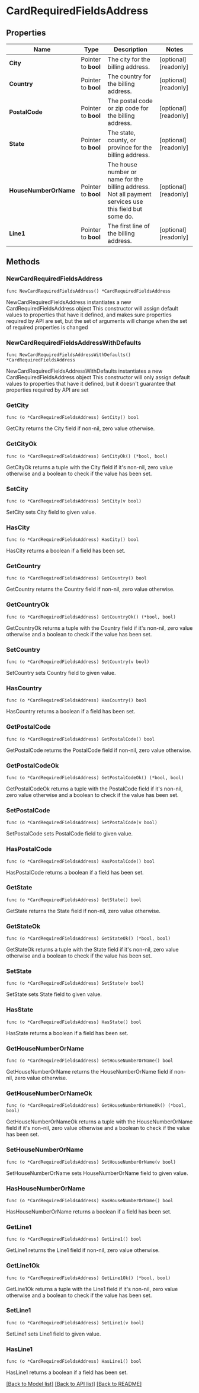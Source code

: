 # CardRequiredFieldsAddress

## Properties

Name | Type | Description | Notes
------------ | ------------- | ------------- | -------------
**City** | Pointer to **bool** | The city for the billing address. | [optional] [readonly] 
**Country** | Pointer to **bool** | The country for the billing address. | [optional] [readonly] 
**PostalCode** | Pointer to **bool** | The postal code or zip code for the billing address. | [optional] [readonly] 
**State** | Pointer to **bool** | The state, county, or province for the billing address. | [optional] [readonly] 
**HouseNumberOrName** | Pointer to **bool** | The house number or name for the billing address. Not all payment services use this field but some do. | [optional] [readonly] 
**Line1** | Pointer to **bool** | The first line of the billing address. | [optional] [readonly] 

## Methods

### NewCardRequiredFieldsAddress

`func NewCardRequiredFieldsAddress() *CardRequiredFieldsAddress`

NewCardRequiredFieldsAddress instantiates a new CardRequiredFieldsAddress object
This constructor will assign default values to properties that have it defined,
and makes sure properties required by API are set, but the set of arguments
will change when the set of required properties is changed

### NewCardRequiredFieldsAddressWithDefaults

`func NewCardRequiredFieldsAddressWithDefaults() *CardRequiredFieldsAddress`

NewCardRequiredFieldsAddressWithDefaults instantiates a new CardRequiredFieldsAddress object
This constructor will only assign default values to properties that have it defined,
but it doesn't guarantee that properties required by API are set

### GetCity

`func (o *CardRequiredFieldsAddress) GetCity() bool`

GetCity returns the City field if non-nil, zero value otherwise.

### GetCityOk

`func (o *CardRequiredFieldsAddress) GetCityOk() (*bool, bool)`

GetCityOk returns a tuple with the City field if it's non-nil, zero value otherwise
and a boolean to check if the value has been set.

### SetCity

`func (o *CardRequiredFieldsAddress) SetCity(v bool)`

SetCity sets City field to given value.

### HasCity

`func (o *CardRequiredFieldsAddress) HasCity() bool`

HasCity returns a boolean if a field has been set.

### GetCountry

`func (o *CardRequiredFieldsAddress) GetCountry() bool`

GetCountry returns the Country field if non-nil, zero value otherwise.

### GetCountryOk

`func (o *CardRequiredFieldsAddress) GetCountryOk() (*bool, bool)`

GetCountryOk returns a tuple with the Country field if it's non-nil, zero value otherwise
and a boolean to check if the value has been set.

### SetCountry

`func (o *CardRequiredFieldsAddress) SetCountry(v bool)`

SetCountry sets Country field to given value.

### HasCountry

`func (o *CardRequiredFieldsAddress) HasCountry() bool`

HasCountry returns a boolean if a field has been set.

### GetPostalCode

`func (o *CardRequiredFieldsAddress) GetPostalCode() bool`

GetPostalCode returns the PostalCode field if non-nil, zero value otherwise.

### GetPostalCodeOk

`func (o *CardRequiredFieldsAddress) GetPostalCodeOk() (*bool, bool)`

GetPostalCodeOk returns a tuple with the PostalCode field if it's non-nil, zero value otherwise
and a boolean to check if the value has been set.

### SetPostalCode

`func (o *CardRequiredFieldsAddress) SetPostalCode(v bool)`

SetPostalCode sets PostalCode field to given value.

### HasPostalCode

`func (o *CardRequiredFieldsAddress) HasPostalCode() bool`

HasPostalCode returns a boolean if a field has been set.

### GetState

`func (o *CardRequiredFieldsAddress) GetState() bool`

GetState returns the State field if non-nil, zero value otherwise.

### GetStateOk

`func (o *CardRequiredFieldsAddress) GetStateOk() (*bool, bool)`

GetStateOk returns a tuple with the State field if it's non-nil, zero value otherwise
and a boolean to check if the value has been set.

### SetState

`func (o *CardRequiredFieldsAddress) SetState(v bool)`

SetState sets State field to given value.

### HasState

`func (o *CardRequiredFieldsAddress) HasState() bool`

HasState returns a boolean if a field has been set.

### GetHouseNumberOrName

`func (o *CardRequiredFieldsAddress) GetHouseNumberOrName() bool`

GetHouseNumberOrName returns the HouseNumberOrName field if non-nil, zero value otherwise.

### GetHouseNumberOrNameOk

`func (o *CardRequiredFieldsAddress) GetHouseNumberOrNameOk() (*bool, bool)`

GetHouseNumberOrNameOk returns a tuple with the HouseNumberOrName field if it's non-nil, zero value otherwise
and a boolean to check if the value has been set.

### SetHouseNumberOrName

`func (o *CardRequiredFieldsAddress) SetHouseNumberOrName(v bool)`

SetHouseNumberOrName sets HouseNumberOrName field to given value.

### HasHouseNumberOrName

`func (o *CardRequiredFieldsAddress) HasHouseNumberOrName() bool`

HasHouseNumberOrName returns a boolean if a field has been set.

### GetLine1

`func (o *CardRequiredFieldsAddress) GetLine1() bool`

GetLine1 returns the Line1 field if non-nil, zero value otherwise.

### GetLine1Ok

`func (o *CardRequiredFieldsAddress) GetLine1Ok() (*bool, bool)`

GetLine1Ok returns a tuple with the Line1 field if it's non-nil, zero value otherwise
and a boolean to check if the value has been set.

### SetLine1

`func (o *CardRequiredFieldsAddress) SetLine1(v bool)`

SetLine1 sets Line1 field to given value.

### HasLine1

`func (o *CardRequiredFieldsAddress) HasLine1() bool`

HasLine1 returns a boolean if a field has been set.


[[Back to Model list]](../README.md#documentation-for-models) [[Back to API list]](../README.md#documentation-for-api-endpoints) [[Back to README]](../README.md)


